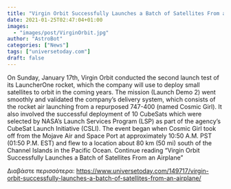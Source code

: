 ```yaml
---
title: "Virgin Orbit Successfully Launches a Batch of Satellites From an Airplane"
date: 2021-01-25T02:47:04+01:00
images:
  - "images/post/VirginOrbit.jpg"
author: "AstroBot"
categories: ["News"]
tags: ["universetoday.com"]
draft: false
---
```


On Sunday, January 17th, Virgin Orbit conducted the second launch test of its LauncherOne rocket, which the company will use to deploy small satellites to orbit in the coming years. The mission (Launch Demo 2) went smoothly and validated the company’s delivery system, which consists of the rocket air launching from a repurposed 747-400 (named Cosmic Girl). It also involved the successful deployment of 10 CubeSats which were selected by NASA’s Launch Services Program (LSP) as part of the agency’s CubeSat Launch Initiative (CSLI). The event began when Cosmic Girl took off from the Mojave Air and Space Port at approximately 10:50 A.M. PST (01:50 P.M. EST) and flew to a location about 80 km (50 mi) south of the Channel Islands in the Pacific Ocean.  Continue reading “Virgin Orbit Successfully Launches a Batch of Satellites From an Airplane” 

Διαβάστε περισσότερα: https://www.universetoday.com/149717/virgin-orbit-successfully-launches-a-batch-of-satellites-from-an-airplane/
